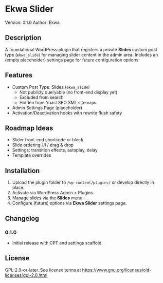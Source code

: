 # Ekwa Slider

Version: 0.1.0
Author: Ekwa

## Description
A foundational WordPress plugin that registers a private **Slides** custom post type (`ekwa_slide`) for managing slider content in the admin area. Includes an (empty placeholder) settings page for future configuration options.

## Features
- Custom Post Type: Slides (`ekwa_slide`)
  - Not publicly queryable (no front-end display yet)
  - Excluded from search
  - Hidden from Yoast SEO XML sitemaps
- Admin Settings Page (placeholder)
- Activation/Deactivation hooks with rewrite flush safety

## Roadmap Ideas
- Slider front-end shortcode or block
- Slide ordering UI / drag & drop
- Settings: transition effects, autoplay, delay
- Template overrides

## Installation
1. Upload the plugin folder to `/wp-content/plugins/` or develop directly in place.
2. Activate via WordPress Admin > Plugins.
3. Manage slides via the **Slides** menu.
4. Configure (future) options via **Ekwa Slider** settings page.

## Changelog
### 0.1.0
- Initial release with CPT and settings scaffold.

## License
GPL-2.0-or-later. See license terms at https://www.gnu.org/licenses/old-licenses/gpl-2.0.html

